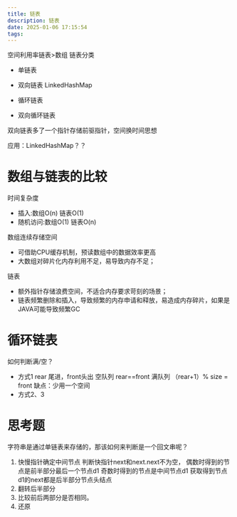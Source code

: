 ```yaml
---
title: 链表
description: 链表
date: 2025-01-06 17:15:54
tags:
---
```

空间利用率链表>数组
链表分类
- 单链表
- 双向链表
LinkedHashMap
- 循环链表

- 双向循环链表


双向链表多了一个指针存储前驱指针，空间换时间思想

应用：LinkedHashMap？？

# 数组与链表的比较
时间复杂度
- 插入:数组O(n) 链表O(1)
- 随机访问:数组O(1) 链表O(n)

数组连续存储空间
- 可借助CPU缓存机制，预读数组中的数据效率更高
- 大数组对碎片化内存利用不足，易导致内存不足；

链表
- 额外指针存储浪费空间，不适合内存要求苛刻的场景；
- 链表频繁删除和插入，导致频繁的内存申请和释放，易造成内存碎片，如果是JAVA可能导致频繁GC
# 循环链表
如何判断满/空？
- 方式1
rear 尾进，front头出
空队列 rear==front
满队列 （rear+1）% size = front
缺点：少用一个空间
- 方式2、3

# 思考题 
字符串是通过单链表来存储的，那该如何来判断是一个回文串呢？
1. 快慢指针确定中间节点
判断快指针next和next.next不为空，
偶数时得到的节点是前半部分最后一个节点d1
奇数时得到的节点是中间节点d1
获取得到节点d1的next都是后半部分节点头结点
2. 翻转后半部分
3. 比较前后两部分是否相同。
4. 还原











